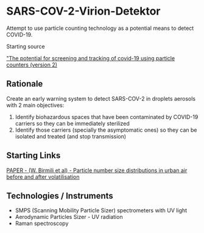 # SARS-COV-2-Virion-Detektor
Attempt to use particle counting technology as a potential means to detect COVID-19.

Starting source

["The potential for screening and tracking of covid-19 using particle counters (version 2)](https://necsi.edu/the-potential-for-screening-and-tracking-of-covid19-using-particle-counters)

## Rationale

Create an early warning system to detect SARS-COV-2 in droplets aerosols with 2 main objectives:

 1) Identify biohazardous spaces that have been contaminated by COVID-19 carriers so they can be immediately sterilized
 2) Identify those carriers (specially the asymptomatic ones) so they can be isolated and treated (and stop transmission)

## Starting Links

[PAPER - (W. Birmili et al) - Particle number size distributions in urban air before and after volatilisation](https://www.atmos-chem-phys.net/10/4643/2010/)

## Technologies / Instruments

* SMPS (Scanning Mobility Particle Sizer) spectrometers with UV light
* Aerodynamic Particles Sizer - UV radiation
* Raman spectroscopy
